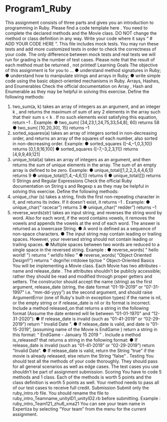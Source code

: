 # Program1_Ruby
This assignment consists of three parts and gives you an introduction to programming in
Ruby. Please find a code template here . You need to complete the declared methods
and the Movie class. DO NOT change the method or class definition in any way. Write
your code where it says “ # ADD YOUR CODE HERE ”. This file includes mock tests. You may
run these tests and add more customized tests in order to check the correctness of your
code. The only difference between mock tests and real tests we will run for grading is
the number of test cases. Please note that the result of each method must be returned ,
not printed!
Learning Goals
The objective of this assignment is for you to …
  ● understand method signatures in Ruby;
  ● understand how to manipulate strings and arrays in Ruby;
  ● write simple code using the basic object-oriented mechanisms in Ruby.
Arrays, Hashes, and Enumerables
Check the official documentation on Array , Hash and Enumerable as they may be helpful
in solving this exercise. Define the following methods:
1. two_sum(a, k) takes an array of integers as an argument, and an integer k , and
returns the maximum of sum of any 2 elements in the array such that their
sum s < k . If no such elements exist satisfying this equation, return –1 .
Example:
  ● two_sum( [34,23,1,24,75,33,54,8], 60) returns 58
  ● two_sum( [10,20,30], 15) returns –1
2. sorted_squares(a) takes an array of integers sorted in non-decreasing order,
and returns an array of the squares of each number, also sorted in
non-decreasing order.
Example:
  ● sorted_squares ([–4,–1,0,3,10]) returns [0,1,9,16,100]
  ● sorted_squares ([–7,–3,2,3,11]) returns [4,9,9,49,121]
3. unique_total(a) takes an array of integers as an argument, and then returns the
sum of unique elements in the array. The sum of an empty array is defined to be
zero. Example:
  ● unique_total([1,2,2,3,4,4,6,1]) returns 9
  ● unique_total([1,4,–4,6,1]) returns 6
  ● unique_total([]) returns 0
Strings and Regular Expressions
Check the official Ruby documentation on String s and Regexp s as they may be helpful
in solving this exercise. Define the following methods:
1. unique_char (s) takes a string, finds the first non-repeating character in it, and
returns its index. If it doesn't exist, it returns –1 .
Example:
  ● unique_char(“ racecar”) returns 3
  ● unique_char(“ redder”) returns –1
2. reverse_words(str) takes an input string, and reverses the string word by word.
Also for each word, if the word contains vowels, it removes the vowels and
appends the vowels at the end of each word. The answer is returned as a
lowercase String.
  ● A word is defined as a sequence of non-space characters.
  ● The input string may contain leading or trailing spaces. However, your
  reversed string should not contain leading or trailing spaces.
  ● Multiple spaces between two words are reduced to a single space in the
  reversed string.
Example :
  ● reverse_words( " hello world! ") returns “ wrld!o hlleo ”
  ● reverse_words( “Object Oriented Design!!”) returns “ dsgn!!ei
rntdoiee bjctoe ”
Object-Oriented Basics
You will be implementing a Movie class. Each Movie has two attributes - name and
release_date . The attributes shouldn’t be publicly accessible; rather they should be
read and modified through proper getters and setters.
The constructor should accept the name (string) as the first argument, release_date
(string, the date format “01-19-2019” or “07-31-1997” i.e. “mm-dd-yyyy”) as the second
argument, and should raise ArgumentError (one of Ruby's built-in exception types) if
the name is nil, or the empty string or if release_date is nil or its format is incorrect.
Include a method released_on that returns a string in the following format (Assume the
date entered will lie between “01-01-1970” and “12-31-2020”):
  ●  If release_date is invalid (such as “01-41-2019” or “02-29-2019”) return “ Invalid
Date ”.
  ●  If release_date is valid, and date is “01-15-2019”, (assuming name of the Movie
is EndGame ) return a string in this format: “ EndGame - January 15 2019 ” .
Include a method is_released? that returns a string in the following format:
  ● If release_date is invalid (such as “01-41-2019” or “02-29-2019”) return “Invalid
Date”.
  ● If release_date is valid, return the String “true” if the movie is already released;
else return the String “false” .
Testing
You should test all the methods of your code thoroughly. They should pass for all
general scenarios as well as edge cases. The test cases you use shouldn’t be part of
assignment submission.
Scoring
You have to code 5 methods and 1 class. Each of the methods is worth 5 points and the
class definition is worth 5 points as well. Your method needs to pass all of our test
cases to receive full credit.
Submission
Submit only the ruby_intro.rb file. You should rename the file to
ruby_intro_Teamname_unityID1_unityID2.rb before submitting.
Example : ruby_intro_Team121_zhu6_xma21
You can see your team name in Expertiza by selecting “Your team” from the menu for
the current assignment.
